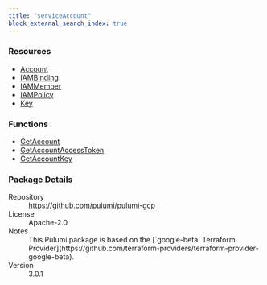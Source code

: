 ```yaml
---
title: "serviceAccount"
block_external_search_index: true
---
```


<!-- WARNING: this file was generated by Pulumi Docs Generator. -->
<!-- Do not edit by hand unless you're certain you know what you are doing! -->



<h3>Resources</h3>
<ul class="api">
    <li><a href="account" title="Account"><span class="symbol resource"></span>Account</a></li>
    <li><a href="iambinding" title="IAMBinding"><span class="symbol resource"></span>IAMBinding</a></li>
    <li><a href="iammember" title="IAMMember"><span class="symbol resource"></span>IAMMember</a></li>
    <li><a href="iampolicy" title="IAMPolicy"><span class="symbol resource"></span>IAMPolicy</a></li>
    <li><a href="key" title="Key"><span class="symbol resource"></span>Key</a></li>
</ul>

<h3>Functions</h3>
<ul class="api">
    <li><a href="getaccount" title="GetAccount"><span class="symbol function"></span>GetAccount</a></li>
    <li><a href="getaccountaccesstoken" title="GetAccountAccessToken"><span class="symbol function"></span>GetAccountAccessToken</a></li>
    <li><a href="getaccountkey" title="GetAccountKey"><span class="symbol function"></span>GetAccountKey</a></li>
</ul>

<h3>Package Details</h3>
<dl class="package-details">
	<dt>Repository</dt>
	<dd><a href="https://github.com/pulumi/pulumi-gcp">https://github.com/pulumi/pulumi-gcp</a></dd>
	<dt>License</dt>
	<dd>Apache-2.0</dd>
    <dt>Notes</dt>
	<dd>This Pulumi package is based on the [`google-beta` Terraform Provider](https://github.com/terraform-providers/terraform-provider-google-beta).</dd>
	<dt>Version</dt>
	<dd>3.0.1</dd>
</dl>

